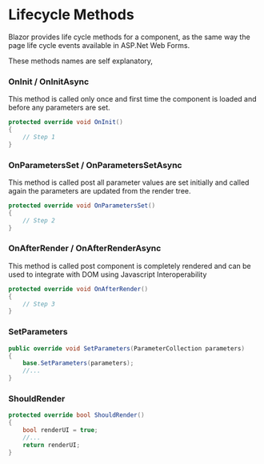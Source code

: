 
<GoogleAdsense
  ad-client="ca-pub-9955716341281227"
  ad-slot="7904298842" />
  
# Lifecycle Methods
Blazor provides life cycle methods for a component, as the same way the page life cycle events available in ASP.Net Web Forms.

These methods names are self explanatory,
### OnInit / OnInitAsync
This method is called only once and first time the component is loaded and before any parameters are set.
``` csharp
protected override void OnInit()
{
    // Step 1
}
```

### OnParametersSet / OnParametersSetAsync
This method is called post all parameter values are set initially and called again the parameters are updated from the render tree.
```csharp
protected override void OnParametersSet()
{
    // Step 2
}
```

### OnAfterRender / OnAfterRenderAsync
This method is called post component is completely rendered and can be used to integrate with DOM using Javascript Interoperability
``` csharp
protected override void OnAfterRender()
{
    // Step 3
}
```

### SetParameters
```csharp
public override void SetParameters(ParameterCollection parameters)
{
    base.SetParameters(parameters);
    //...
}
```

### ShouldRender
```csharp
protected override bool ShouldRender()
{
    bool renderUI = true;
    //...
    return renderUI;
}
```

<GoogleAdsense
  ad-client="ca-pub-9955716341281227"
  ad-slot="7904298842" />